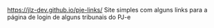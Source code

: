 https://jlz-dev.github.io/pje-links/
Site simples com alguns links para a página de login de alguns tribunais do PJ-e
